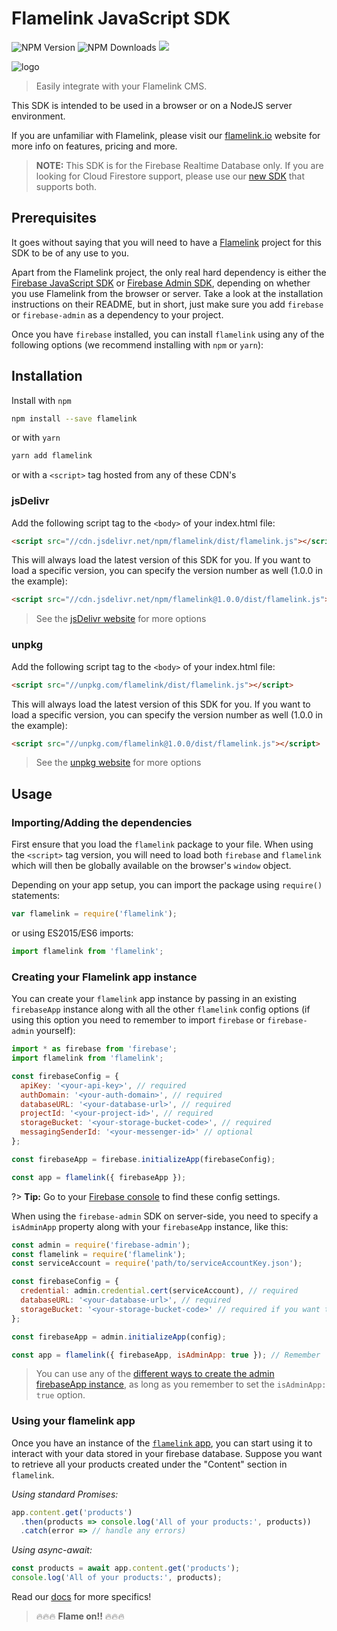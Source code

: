 # Flamelink JavaScript SDK

![NPM Version](https://img.shields.io/npm/v/flamelink/latest.svg?colorB=purple&logo=npm&style=flat-square)
![NPM Downloads](https://img.shields.io/npm/dt/flamelink.svg?logo=npm&style=flat-square)
[![](https://data.jsdelivr.com/v1/package/npm/flamelink/badge)](https://www.jsdelivr.com/package/npm/flamelink)

![logo](https://raw.githubusercontent.com/flamelink/flamelink/master/docs/_assets/icon.svg?sanitize=true)

> Easily integrate with your Flamelink CMS.

This SDK is intended to be used in a browser or on a NodeJS server environment.

If you are unfamiliar with Flamelink, please visit our [flamelink.io](https://www.flamelink.io/) website for more info on features, pricing and more.

> **NOTE:** This SDK is for the Firebase Realtime Database only. If you are looking for Cloud Firestore support, please use our [new SDK](https://flamelink.github.io/flamelink-js-sdk) that supports both.

## Prerequisites

It goes without saying that you will need to have a [Flamelink](https://www.flamelink.io) project for this SDK to be of any use to you.

Apart from the Flamelink project, the only real hard dependency is either the [Firebase JavaScript SDK](https://www.npmjs.com/package/firebase) or [Firebase Admin SDK](https://firebase.google.com/docs/admin/setup), depending on whether you use Flamelink from the browser or server. Take a look at the installation instructions on their README, but in short, just make sure you add `firebase` or `firebase-admin` as a dependency to your project.

Once you have `firebase` installed, you can install `flamelink` using any of the following options (we recommend installing with `npm` or `yarn`):

## Installation

Install with `npm`

```bash
npm install --save flamelink
```

or with `yarn`

```bash
yarn add flamelink
```

or with a `<script>` tag hosted from any of these CDN's

### jsDelivr

Add the following script tag to the `<body>` of your index.html file:

```html
<script src="//cdn.jsdelivr.net/npm/flamelink/dist/flamelink.js"></script>
```

This will always load the latest version of this SDK for you. If you want to load a specific version, you can specify the version number as well (1.0.0 in the example):

```html
<script src="//cdn.jsdelivr.net/npm/flamelink@1.0.0/dist/flamelink.js"></script>
```

> See the [jsDelivr website](https://www.jsdelivr.com/?query=flamelink) for more options

### unpkg

Add the following script tag to the `<body>` of your index.html file:

```html
<script src="//unpkg.com/flamelink/dist/flamelink.js"></script>
```

This will always load the latest version of this SDK for you. If you want to load a specific version, you can specify the version number as well (1.0.0 in the example):

```html
<script src="//unpkg.com/flamelink@1.0.0/dist/flamelink.js"></script>
```

> See the [unpkg website](https://unpkg.com) for more options

## Usage

### Importing/Adding the dependencies

First ensure that you load the `flamelink` package to your file. When using the `<script>` tag version, you will need to load both `firebase` and `flamelink` which will then be globally available on the browser's `window` object.

Depending on your app setup, you can import the package using `require()` statements:

```javascript
var flamelink = require('flamelink');
```

or using ES2015/ES6 imports:

```javascript
import flamelink from 'flamelink';
```

### Creating your Flamelink app instance

You can create your `flamelink` app instance by passing in an existing `firebaseApp` instance along with all the other `flamelink` config options (if using this option you need to remember to import `firebase` or `firebase-admin` yourself):

```javascript
import * as firebase from 'firebase';
import flamelink from 'flamelink';

const firebaseConfig = {
  apiKey: '<your-api-key>', // required
  authDomain: '<your-auth-domain>', // required
  databaseURL: '<your-database-url>', // required
  projectId: '<your-project-id>', // required
  storageBucket: '<your-storage-bucket-code>', // required
  messagingSenderId: '<your-messenger-id>' // optional
};

const firebaseApp = firebase.initializeApp(firebaseConfig);

const app = flamelink({ firebaseApp });
```

?> **Tip:** Go to your [Firebase console](https://console.firebase.google.com/) to find these config settings.

When using the `firebase-admin` SDK on server-side, you need to specify a `isAdminApp` property along with your `firebaseApp` instance, like this:

```javascript
const admin = require('firebase-admin');
const flamelink = require('flamelink');
const serviceAccount = require('path/to/serviceAccountKey.json');

const firebaseConfig = {
  credential: admin.credential.cert(serviceAccount), // required
  databaseURL: '<your-database-url>', // required
  storageBucket: '<your-storage-bucket-code>' // required if you want to your any Storage functionality
};

const firebaseApp = admin.initializeApp(config);

const app = flamelink({ firebaseApp, isAdminApp: true }); // Remember `isAdminApp: true` here!!!
```

> You can use any of the [different ways to create the admin firebaseApp instance](https://firebase.google.com/docs/admin/setup), as long as you remember to set the `isAdminApp: true` option.

### Using your flamelink app

Once you have an instance of the [`flamelink` app](https://app.flamelink.io), you can start using it to interact with your data stored in your firebase database. Suppose you want to retrieve all your products created under the "Content" section in `flamelink`.

_Using standard Promises:_

```javascript
app.content.get('products')
  .then(products => console.log('All of your products:', products))
  .catch(error => // handle any errors)
```

_Using async-await:_

```javascript
const products = await app.content.get('products');
console.log('All of your products:', products);
```

Read our [docs](https://flamelink.github.io/flamelink) for more specifics!

> 🔥🔥🔥 **Flame on!!** 🔥🔥🔥
